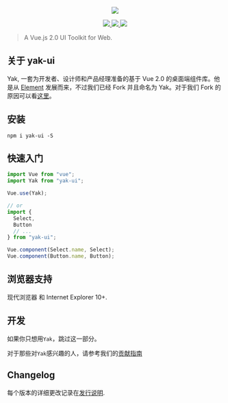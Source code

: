<p align="center">
  <img src="https://git.paascloud.org/attachments/6e1386d7-6d05-4d51-91b1-35596c2e7e7e">
</p>

<p align="center">
  <a href="https://www.npmjs.org/package/yak-ui">
    <img src="https://img.shields.io/npm/v/yak-ui.svg">
  </a>
  <a href="https://npmcharts.com/compare/yak-ui?minimal=true">
    <img src="https://img.shields.io/npm/dm/yak-ui.svg">
  </a>
  <a href="LICENSE">
    <img src="https://img.shields.io/badge/License-MIT-yellow.svg">
  </a>
</p>

> A Vue.js 2.0 UI Toolkit for Web.

## 关于 yak-ui

Yak, 一套为开发者、设计师和产品经理准备的基于 Vue 2.0 的桌面端组件库。他是从 [Element](https://github.com/ElemeFE/element) 发展而来，不过我们已经 Fork 并且命名为 Yak。对于我们 Fork 的原因可以看[这里](https://github.com/yakcodo/yak/wiki/about)。

## 安装

```shell
npm i yak-ui -S
```

## 快速入门

```javascript
import Vue from "vue";
import Yak from "yak-ui";

Vue.use(Yak);

// or
import {
  Select,
  Button
  // ...
} from "yak-ui";

Vue.component(Select.name, Select);
Vue.component(Button.name, Button);
```

## 浏览器支持

现代浏览器 和 Internet Explorer 10+.

## 开发

如果你只想用`Yak`，跳过这一部分。

对于那些对`Yak`感兴趣的人，请参考我们的[贡献指南]()

## Changelog

每个版本的详细更改记录在[发行说明](https://git.paascloud.org/yakcode/yak-ui/releases).
